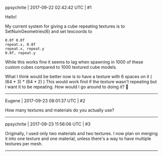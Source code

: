 ppsychrite | 2017-09-22 02:42:42 UTC | #1

Hello!

My current system for giving a cube repeating textures is to SetNumGeometries(6) and set texcoords to 

    0.0f 0.0f
    repeat.x, 0.0f 
    repeat.x, repeat.y
    0.0f, repeat.y

While this works fine it seems to lag when spawning in 1000 of these custom cubes compared to 1000 textured cube models. 

What I think would be better now is to have a texture with 6 spaces on it ( (64 * 3) * (64 * 2) )
This would work find if the texture wasn't repeating but I want it to be repeating. How would I go around to doing it? :thinking:

-------------------------

Eugene | 2017-09-23 08:01:37 UTC | #2

How many textures and materials do you actually use?

-------------------------

ppsychrite | 2017-09-23 11:56:06 UTC | #3

Originally, I used only two materials and two textures.
I now plan on merging it into one texture and one material, unless there's a way to have multiple textures per mesh.

-------------------------

